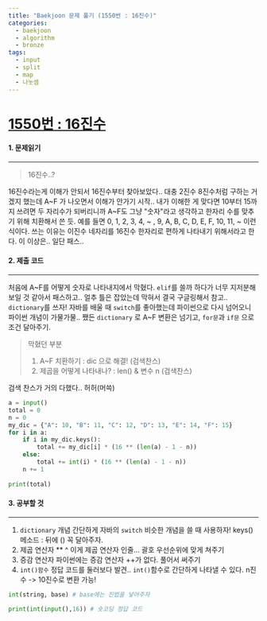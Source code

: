 ```yaml
---
title: "Baekjoon 문제 풀기 (1550번 : 16진수)"
categories:
  - baekjoon
  - algorithm
  - bronze
tags:
  - input
  - split
  - map
  - 나눗셈
---
```



# [1550번 : 16진수](https://www.acmicpc.net/problem/1550)

#### 1. 문제읽기
---

> 16진수..?

16진수라는게 이해가 안되서 16진수부터 찾아보았다.. 대충 2진수 8진수처럼 구하는 거겠지 했는데 A~F 가 나오면서 이해가 안가기 시작..
내가 이해한 게 맞다면 10부터 15까지 쓰려면 두 자리수가 되버리니까 A~F도 그냥 "숫자"라고 생각하고 한자리 수를 맞추기 위해 치환해서 쓴 듯.
예를 들면 0, 1, 2, 3, 4, ~ , 9, A, B, C, D, E, F, 10, 11, ~ 이런 식이다. 
쓰는 이유는 이진수 네자리를 16진수 한자리로 편하게 나타내기 위해서라고 한다.
이 이상은.. 일단 패스..

#### 2. 제출 코드 
---

처음에 A~F를 어떻게 숫자로 나타내지에서 막혔다.
`elif`를 쓸까 하다가 너무 지저분해보일 것 같아서 패스하고.. 얼추 틀은 잡았는데 막혀서 결국 구글링해서 참고.. 
`dictionary`를 쓰자!
자바를 배울 때 `switch`를 좋아했는데 파이썬으로 다시 넘어오니 파이썬 개념이 가물가물..
쨌든 `dictionary` 로 A~F 변환은 넘기고, `for문`과 `if문` 으로 조건 달아주기.

> 막혔던 부분
> 1. A~F 치환하기 : dic 으로 해결! (검색찬스)
> 2. 제곱을 어떻게 나타내나? : len() & 변수 n (검색찬스)

검색 찬스가 거의 다했다.. 허허(머쓱)

```python
a = input()
total = 0
n = 0
my_dic = {"A": 10, "B": 11, "C": 12, "D": 13, "E": 14, "F": 15}
for i in a:
    if i in my_dic.keys():
        total += my_dic[i] * (16 ** (len(a) - 1 - n))
    else:
        total += int(i) * (16 ** (len(a) - 1 - n))
    n += 1
    
print(total)
```

#### 3. 공부할 것
---

1. `dictionary` 개념
	간단하게 자바의 `switch` 비슷한 개념을 쓸 때 사용하자!
	keys()메소드 : 뒤에 () 꼭 달아주자.
2. 제곱 연산자 **
	^ 이게 제곱 연산자 인줄...
	괄호 우선순위에 맞게 쳐주기
3. 증감 연산자
	파이썬에는 증감 연산자 ++가 없다. 풀어서 써주기
4. `int()함수`
	정답 코드를 둘러보다 발견.. `int()`함수로 간단하게 나타낼 수 있다.
	n진수 -> 10진수로 변환 가능!
```python
int(string, base) # base에는 진법을 넣어주자

print(int(input(),16)) # 숏코딩 정답 코드
```



